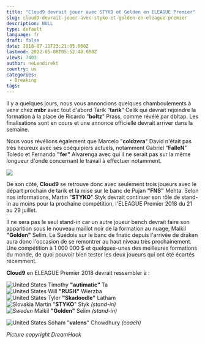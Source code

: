 ```yaml
---
title: "Cloud9 devrait jouer avec STYKO et Golden en ELEAGUE Premier"
slug: cloud9-devrait-jouer-avec-styko-et-golden-en-eleague-premier
description: NULL
type: default
language: fr
draft: false
date: 2018-07-11T23:21:05.000Z
lastmod: 2022-05-08T05:52:48.000Z
views: 7403
author: neLendirekt
country: us
categories:
 - Breaking
tags:
---
```

Il y a quelques jours, nous vous annoncions quelques chamboulements à venir chez **mibr** avec tout d'abord Tarik “**tarik**” Celik qui devrait rejoindre la formation à la place de Ricardo "**boltz**" Prass, comme révélé par dbltap. Les finalisations sont en cours et une annonce officielle devrait arriver dans la semaine. 

Nous vous révélions également que Marcelo "**coldzera**" David n'était pas très heureux avec ses coéquipiers actuels, notamment Gabriel "**FalleN**" Toledo et Fernando **"fer"** Alvarenga avec qui il ne serait pas sur la même longueur d'onde concernant le travail à effectuer notamment.

![](https://flickshot-ue.s3.eu-west-2.amazonaws.com/flickshot/article/5b4687a8dc998/images/EFPMmA50MEgwP7Us2GjgToQhS6gcF00tVARFFr9Z.jpeg)

De son côté, **Cloud9** se retrouve donc avec seulement trois joueurs avec le départ prochain de tarik et la mise sur le banc de Pujan **"FNS"** Mehta. Selon nos informations, Martin "**STYKO**" Styk devrait continuer son rôle de stand-in au moins pour la prochaine compétition, l'ELEAGUE Premier 2018 du 21 au 29 juillet. 

Il ne sera pas le seul stand-in car un autre joueur bench devrait faire son apparition sous le nouveau maillot noir de la formation au nuage, Maikil **"Golden"** Selim. Le Suédois sur le banc de fnatic depuis l'arrivée de draken aura donc l'occasion de se remontrer au haut niveau très prochainement. Une compétition à 1 000 000 $ et quelques-unes des meilleures formations du monde, de quoi pouvoir bien tester les deux joueurs qui ont été écartés récemment.

**Cloud9** en ELEAGUE Premier 2018 devrait ressembler à : 

![United States](/images/countries/us.svg)⁠ ⁠Timothy **"autimatic"** Ta  
![United States](/images/countries/us.svg)⁠ ⁠Will **"RUSH"** Wierzba  
![United States](/images/countries/us.svg)⁠ ⁠Tyler **"Skadoodle"** Latham  
![Slovakia](/images/countries/sk.svg)⁠ Martin "**STYKO**" Styk _(stand-in)_  
_![Sweden](/images/countries/se.svg)⁠_ Maikil **"Golden"** Selim _(stand-in)_

![United States](/images/countries/us.svg)⁠ Soham "**valens**" Chowdhury _(coach)_

_Picture copyright DreamHack_
